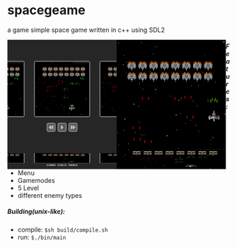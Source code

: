 # spacegeame

a game simple space game written in c++ using SDL2

<img align="left" width="49%" height="45%" src="https://github.com/Ztirom45/SpaceGame/blob/main/img/Menu.png">
<img align="left" width="49%" height="45%" src="https://github.com/Ztirom45/SpaceGame/blob/main/img/HardcoreMode.png">
<img align="left" width="49%" height="45" src="https://github.com/Ztirom45/SpaceGame/blob/main/img/Menu.png">
<img align="left" width="49%" height="45" src="https://github.com/Ztirom45/SpaceGame/blob/main/img/NormalMode.png">


##### Features:
- Menu
- Gamemodes
- 5 Level
- different enemy types

##### Building(unix-like):	
- compile: `$sh build/compile.sh`
- run: `$./bin/main`

